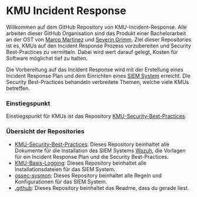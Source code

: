 # KMU Incident Response

Willkommen auf dem GitHub Repository von KMU-Incident-Response.
Alle arbeiten dieser GitHub Organisation sind das Produkt einer Bachelorarbeit an der OST von [Marco Martinez](https://github.com/marcom4rtinez) und [Severin Grimm](https://github.com/sevigrimm).
Ziel dieser Repositories ist es, KMUs auf den Incident Response Prozess vorzubereiten und Security Best-Practices zu vermitteln. Dabei wird wert darauf gelegt, Kosten für Software möglichst tief zu halten.

Die Vorbereitung auf das Incident Response wird mit der Erstellung eines Incident Response Plan und dem Einrichten eines [SIEM System](https://en.wikipedia.org/wiki/Security_information_and_event_management) erreicht. Die Security Best-Practices behandeln verbreitete Themen, welche viele KMUs betreffen. 

### Einstiegspunkt
Einstiegspunkt für KMUs ist das Repository [KMU-Security-Best-Practices](https://github.com/KMU-Incident-Response/KMU-Security-Best-Practices#incident-response-f%C3%BCr-kmu).

### Übersicht der Repositories
- [KMU-Security-Best-Practices](https://github.com/KMU-Incident-Response/KMU-Security-Best-Practices): Dieses Repository beinhaltet alle Dokumente für die Installation des SIEM Systems [Wazuh](https://wazuh.com/), die Vorlagen für ein Incident Response Plan und die Security Best-Practices.
- [KMU-Basis-Logging](https://github.com/KMU-Incident-Response/KMU-Basis-Logging): Dieses Repository beinhaltet alle Installationsdateien für das SIEM System.
- [ossec-sysmon](https://github.com/KMU-Incident-Response/ossec-sysmon): Dieses Repository beinhaltet alle Regeln und Konfigurationen für das SIEM System.
- [.github](https://github.com/KMU-Incident-Response/.github): Dieses Repository beinhaltet das Readme, dass du gerade liest.
